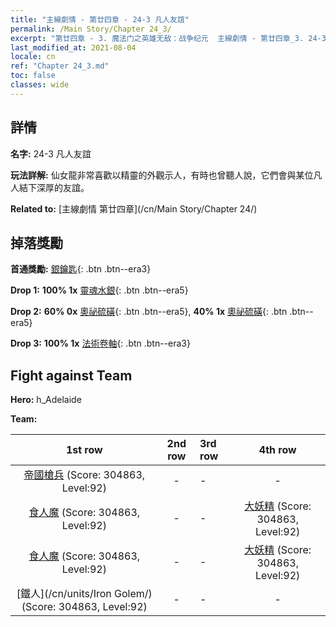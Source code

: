 ```yaml
---
title: "主線劇情 - 第廿四章 - 24-3 凡人友誼"
permalink: /Main Story/Chapter 24_3/
excerpt: "第廿四章 - 3. 魔法门之英雄无敌：战争纪元  主線劇情 - 第廿四章_3. 24-3 凡人友誼"
last_modified_at: 2021-08-04
locale: cn
ref: "Chapter 24_3.md"
toc: false
classes: wide
---
```


## 詳情

 **名字:** 24-3 凡人友誼

 **玩法詳解:** 仙女龍非常喜歡以精靈的外觀示人，有時也曾聽人說，它們會與某位凡人結下深厚的友誼。

 **Related to:** [主線劇情 第廿四章](/cn/Main Story/Chapter 24/)

## 掉落獎勵

 **首通獎勵:** [銀鑰匙](/cn/Items/con_693/){: .btn .btn--era3}

 **Drop 1:** **100% 1x** [靈魂水銀](/cn/Items/mat_84/){: .btn .btn--era5}

 **Drop 2:** **60% 0x** [奧祕硫磺](/cn/Items/mat_78/){: .btn .btn--era5}, **40% 1x** [奧祕硫磺](/cn/Items/mat_78/){: .btn .btn--era5}

 **Drop 3:** **100% 1x** [法術卷軸](/cn/Items/con_694/){: .btn .btn--era3}


## Fight against Team
 **Hero:** h_Adelaide

 **Team:**


  | 1st row | 2nd row | 3rd row | 4th row |
  |:----:|:----:|:----|:----:|
  | [帝國槍兵](/cn/units/Pikeman/) (Score: 304863, Level:92)  | - | - | - |
  | [食人魔](/cn/units/Ogre/) (Score: 304863, Level:92)  | - | - | [大妖精](/cn/units/Gremlin/) (Score: 304863, Level:92)  |
  | [食人魔](/cn/units/Ogre/) (Score: 304863, Level:92)  | - | - | [大妖精](/cn/units/Gremlin/) (Score: 304863, Level:92)  |
  | [鐵人](/cn/units/Iron Golem/) (Score: 304863, Level:92)  | - | - | - |


